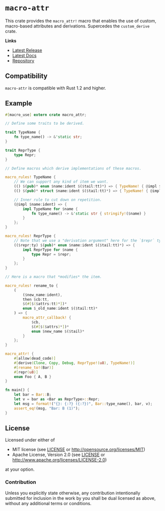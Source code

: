 # `macro-attr`

This crate provides the `macro_attr!` macro that enables the use of custom, macro-based attributes and derivations.  Supercedes the `custom_derive` crate.

**Links**

* [Latest Release](https://crates.io/crates/macro-attr/)
* [Latest Docs](https://docs.rs/crate/macro-attr/)
* [Repository](https://github.com/DanielKeep/rust-custom-derive)

## Compatibility

`macro-attr` is compatible with Rust 1.2 and higher.

## Example

```rust
#[macro_use] extern crate macro_attr;

// Define some traits to be derived.

trait TypeName {
    fn type_name() -> &'static str;
}

trait ReprType {
    type Repr;
}

// Define macros which derive implementations of these macros.

macro_rules! TypeName {
    // We can support any kind of item we want.
    (() $(pub)* enum $name:ident $($tail:tt)*) => { TypeName! { @impl $name } };
    (() $(pub)* struct $name:ident $($tail:tt)*) => { TypeName! { @impl $name } };

    // Inner rule to cut down on repetition.
    (@impl $name:ident) => {
        impl TypeName for $name {
            fn type_name() -> &'static str { stringify!($name) }
        }
    };
}

macro_rules! ReprType {
    // Note that we use a "derivation argument" here for the `$repr` type.
    (($repr:ty) $(pub)* enum $name:ident $($tail:tt)*) => {
        impl ReprType for $name {
            type Repr = $repr;
        }
    };
}

// Here is a macro that *modifies* the item.

macro_rules! rename_to {
    (
        ($new_name:ident),
        then $cb:tt,
        $(#[$($attrs:tt)*])*
        enum $_old_name:ident $($tail:tt)*
    ) => {
        macro_attr_callback! {
            $cb,
            $(#[$($attrs)*])*
            enum $new_name $($tail)*
        }
    };
}

macro_attr! {
    #[allow(dead_code)]
    #[derive(Clone, Copy, Debug, ReprType!(u8), TypeName!)]
    #[rename_to!(Bar)]
    #[repr(u8)]
    enum Foo { A, B }
}

fn main() {
    let bar = Bar::B;
    let v = bar as <Bar as ReprType>::Repr;
    let msg = format!("{}: {:?} ({:?})", Bar::type_name(), bar, v);
    assert_eq!(msg, "Bar: B (1)");
}
```

## License

Licensed under either of

* MIT license (see [LICENSE](LICENSE) or <http://opensource.org/licenses/MIT>)
* Apache License, Version 2.0 (see [LICENSE](LICENSE) or <http://www.apache.org/licenses/LICENSE-2.0>)

at your option.

### Contribution

Unless you explicitly state otherwise, any contribution intentionally submitted for inclusion in the work by you shall be dual licensed as above, without any additional terms or conditions.
